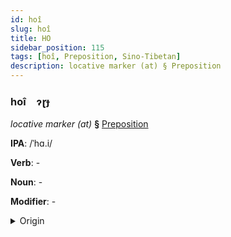 ```yaml
---
id: hoî
slug: hoî
title: HO
sidebar_position: 115
tags: [hoî, Preposition, Sino-Tibetan]
description: locative marker (at) § Preposition
---
```


### hoî&emsp;<span kind="abugida">ɂɽɟ</span>

*locative marker (at)* **§** [Preposition](../../tags/Preposition)

**IPA**: /ˈhɑ.i/

**Verb**: -

**Noun**: -

**Modifier**: -

<details>
    <summary>Origin</summary>
    Cantonese 喺 hai <br/>
    <em>Sino-Tibetan Language Family</em>
</details>
